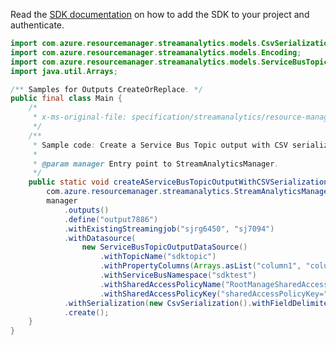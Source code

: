 Read the [SDK documentation](https://github.com/Azure/azure-sdk-for-java/blob/azure-resourcemanager-streamanalytics_1.0.0-beta.2/sdk/streamanalytics/azure-resourcemanager-streamanalytics/README.md) on how to add the SDK to your project and authenticate.

```java
import com.azure.resourcemanager.streamanalytics.models.CsvSerialization;
import com.azure.resourcemanager.streamanalytics.models.Encoding;
import com.azure.resourcemanager.streamanalytics.models.ServiceBusTopicOutputDataSource;
import java.util.Arrays;

/** Samples for Outputs CreateOrReplace. */
public final class Main {
    /*
     * x-ms-original-file: specification/streamanalytics/resource-manager/Microsoft.StreamAnalytics/stable/2020-03-01/examples/Output_Create_ServiceBusTopic_CSV.json
     */
    /**
     * Sample code: Create a Service Bus Topic output with CSV serialization.
     *
     * @param manager Entry point to StreamAnalyticsManager.
     */
    public static void createAServiceBusTopicOutputWithCSVSerialization(
        com.azure.resourcemanager.streamanalytics.StreamAnalyticsManager manager) {
        manager
            .outputs()
            .define("output7886")
            .withExistingStreamingjob("sjrg6450", "sj7094")
            .withDatasource(
                new ServiceBusTopicOutputDataSource()
                    .withTopicName("sdktopic")
                    .withPropertyColumns(Arrays.asList("column1", "column2"))
                    .withServiceBusNamespace("sdktest")
                    .withSharedAccessPolicyName("RootManageSharedAccessKey")
                    .withSharedAccessPolicyKey("sharedAccessPolicyKey="))
            .withSerialization(new CsvSerialization().withFieldDelimiter(",").withEncoding(Encoding.UTF8))
            .create();
    }
}
```
